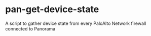 # pan-get-device-state
A script to gather device state from every PaloAlto Network firewall connected to Panorama
